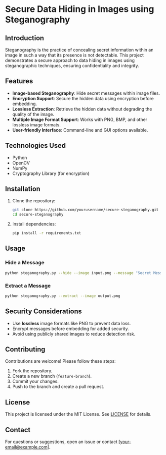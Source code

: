 # Secure Data Hiding in Images using Steganography

## Introduction
Steganography is the practice of concealing secret information within an image in such a way that its presence is not detectable. This project demonstrates a secure approach to data hiding in images using steganographic techniques, ensuring confidentiality and integrity.

## Features
- **Image-based Steganography**: Hide secret messages within image files.
- **Encryption Support**: Secure the hidden data using encryption before embedding.
- **Lossless Extraction**: Retrieve the hidden data without degrading the quality of the image.
- **Multiple Image Format Support**: Works with PNG, BMP, and other lossless image formats.
- **User-friendly Interface**: Command-line and GUI options available.

## Technologies Used
- Python
- OpenCV
- NumPy
- Cryptography Library (for encryption)

## Installation
1. Clone the repository:
   ```sh
   git clone https://github.com/yourusername/secure-steganography.git
   cd secure-steganography
   ```
2. Install dependencies:
   ```sh
   pip install -r requirements.txt
   ```

## Usage
### Hide a Message
```sh
python steganography.py --hide --image input.png --message "Secret Message" --output output.png
```

### Extract a Message
```sh
python steganography.py --extract --image output.png
```

## Security Considerations
- Use **lossless** image formats like PNG to prevent data loss.
- Encrypt messages before embedding for added security.
- Avoid using publicly shared images to reduce detection risk.

## Contributing
Contributions are welcome! Please follow these steps:
1. Fork the repository.
2. Create a new branch (`feature-branch`).
3. Commit your changes.
4. Push to the branch and create a pull request.

## License
This project is licensed under the MIT License. See [LICENSE](LICENSE) for details.

## Contact
For questions or suggestions, open an issue or contact [your-email@example.com].

